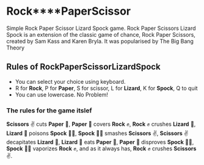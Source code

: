 # **Rock****Paper**Scissor

Simple Rock Paper Scissor Lizard Spock game.
Rock Paper Scissors Lizard Spock is an extension of the classic game of chance, Rock Paper Scissors, created by Sam Kass and Karen Bryla.
It was popularised by The Big Bang Theory

## Rules of **RockPaperScissorLizardSpock**

- You can select your choice using keyboard.
- R for **Rock**, P for **Paper**, S for scissor, L for **Lizard**, K for **Spock**, Q to quit
- You can use lowercase. No Problem!

### The rules for the game itslef

**Scissors** ✌️ cuts **Paper** 📄, 
**Paper** 📄 covers **Rock** ✊, 
**Rock** ✊ crushes **Lizard** 🦎, 
**Lizard** 🦎 poisons **Spock** 🖖🏼, 
**Spock** 🖖🏼 smashes **Scissors** ✌️, 
**Scissors** ✌️ decapitates **Lizard** 🦎, 
**Lizard** 🦎 eats **Paper** 📄, 
**Paper** 📄 disproves **Spock** 🖖🏼, 
**Spock** 🖖🏼 vaporizes **Rock** ✊, 
and as it always has, **Rock** ✊ crushes **Scissors** ✌️.